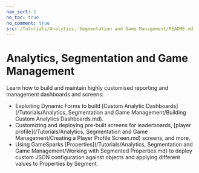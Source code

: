 ```yaml
---
nav_sort: 1
no_toc: true
no_comment: true
src: /Tutorials/Analytics, Segmentation and Game Management/README.md
---
```

# Analytics, Segmentation and Game Management

Learn how to build and maintain highly customised reporting and management dashboards and screens:
* Exploiting Dynamic Forms to build [Custom Analytic Dashboards](/Tutorials/Analytics, Segmentation and Game Management/Building Custom Analytics Dashboards.md).
* Customizing and deploying pre-built screens for leaderboards, [player profile](/Tutorials/Analytics, Segmentation and Game Management/Creating a Player Profile Screen.md) screens, and more.
* Using GameSparks [Properties](/Tutorials/Analytics, Segmentation and Game Management/Working with Segmented Properties.md) to deploy custom JSON configuration against objects and applying different values to Properties by Segment.
